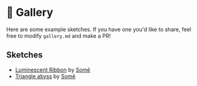# 🎨 Gallery

Here are some example sketches. If you have one you'd like to share, feel free to modify `gallery.md` and make a PR! 

## Sketches 
- [Luminescent Ribbon](http://localhost:5173/?sketch=pVTdbts2FL73U5x2GGA3tS1rddAlQ7Asy7IAaTckLnYhGAMtnVhsZFIj6cR6pL1Gn6wfKclW7AC9qGya8uF3%2Fr5zDk%2B%2F%2FB9HcUx3esV0keve6SyXlp60eSDshUxZWc5orTI25HImx2ZlSd%2BHPx%2BuZy1mRNQ7%2FUMbEpTqsnpLlpl%2ByZ0r7cl4rEtg9NqkPNJmOW507BgGzka90%2FNPsz%2F%2Fuj3phnE9u7k8oZv1Siq2QDu6lYuFVjSkK1ZrYSqK31Id%2FHqxktZKrXq9fsb3Cr7duqRk3iPqf7bj1LBwfCHUo7B0HEVhQf7P5W9XN4MGpPSdM%2FqBB4PaCpVawmtfOL2iJKJojpNwsBAqa%2BVb4ez8Ex2P4vc%2FTd5Pp40JRSvhhs4IZeHk9a12CMOSUPTxd39k5Ib6j5x6OrHZwWvAEhyEwEVZFhVgpT9zYBYHbXCKJCqy4czbLYU0llikOXHBK8%2BVVKEORQFN8ELCB%2BAdN2oEfgqGICMDroxHNG5CDF41BLFNgJI%2BtiVTP9VrePCIwSBsnoMmqlIU7BxT4uB%2FQSll3grsDM%2FOKA2v4YHdkt54GD5zX4LuwRFl%2ByJgPcPNOtD4IFw%2BTrU9VFscGhcvGI%2BnU2oW0tnmkxnxtOujQESBGlL%2Fje%2BfJ5m5nIbRaDpoJDnLZe5q0UFjNf8XIn1YGpCYURRkoMwzUVu4N2LFF4HiaBRFaKU2VBe%2FCJnsEOim4VnjU1qm459B77u4DS6EG8Kqn2oP%2Fi4OGs9z6eAzafY0JpijGMvVPlCZDnwfPAXQr%2F4RooImugc68RQvuwwmtVJbT%2B8zwPA1NJx4nSPadJPoalj0%2FYsaVdcHeHzRh%2F%2FdM96Fdo3XUFht2ts%2BifJVfTH8gAFRn%2BlHShJkU03mlMBjFc%2F9mASwYdxPr5r7JdlQhXauT3x38FKqu1yU7Gswu70%2B%2F3h1c%2FnvHd7%2BbvQzbfk%2FSiwvw6z325n%2B1ftvImrbKpGHccxxPwbV3RjgSWEJuUqfXmirUKi4w0ZAge52yNPnBp4%2FCUYAdsJqQ%2Fou3GQUUbO%2BYQ939WiCFc%2B3ZGyvUz8%2BsiiQxy4vT%2FsjG8cb33%2FV3kmAh0E9RHs%2B%2FW3RyllloXSQfQU%3D) by [Somē](https://github.com/somecho) 
- [Triangle abyss](https://p5cljs-editor.onrender.com/?sketch=dVPRTttAEHzPV4xaUdlAYmMUhEiFhChtkUBIJDwhHi7xJr7i%2BNy7c8Cf1N%2Fol3XvHCcO0JOi2N6d2dndudHfP0mcJBirJeEyU73RJJMGL0o%2Fg%2F9zOaPCUIqqSEnDZgRLemmg5v7l9nrS5gyA3ui70hCYqbI%2BhCHC18za0pxFkSo5R1V6RgOlF9EaYyImOB%2F0RhcPk59392ddGdeTm6szTLQUxSInXExrY9DHDyoqoWscHaIRXk2X0hipil4vSGmOycUDTgbJ6fHR6XAYNh8LlCqvF5wDfLonW%2BnCsM5cGus6Sb5hRdqyJt%2BYgKZFlQvdogafGPf4ihpapLIyKKpl38iU078wYG7I9l1EFOaJM4OcLB6NpRJB5PVs8kMON6eBIZhL7UV0SULHwjz983MEmvunjxgQLEWJz8E%2B9uCKhe9DBxxqqD8IepWrV1cGwa2wWTRTBnshmLHpkx8P8NqFds%2Bq7kCNLN5D63Ddyc5xNVf1U%2BhOu55Ui5f%2BetpwS6rYHJjSQhbjTJQUUZH6B1jlk737dtbjXvz0f5loC3Tag1QZ%2Bs11PWA9W1GWeQ3OdZsnVuTbdOBNKX6%2BvLkbX21l8iCrEo9tmZkmYelSFCthcBLH7teyFGpstXqm3R632KmYPS%2B04nuFBuPX4dZsNV%2B8YRxvJscu2Uc8iOM4GXrsUuZs3Xa4bXuy6xVHshl%2Bw22bVa%2FZhm%2FWaptt%2FifautXt2zcnDblM6XUlIZjc1n7%2F7Pc3YO0%2BB%2F2NLsgQR7spLG3fzftFpjbz9XfCrM2HM5KLzPr41lhO0Jwn4nKSIU8oYlmbGXS0ePWtyfxtxnF7PXbKBV07ep%2BG%2FwA%3D) by [Somē](https://github.com/somecho)
